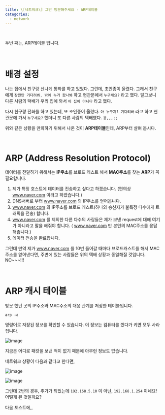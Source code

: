```yaml
---
title: \[네트워크\] 그만 방문해주세요 - ARP테이블
categories:
  - network
---
```


<br>

두번 째는, ARP테이블 입니다.

<br>

# 배경 설정

나는 집에서 친구랑 신나게 통화를 하고 있었다. 그런데, 초인종이 울렸다. 그래서 친구에게 `잠깐만 기다려봐, 밖에 누가 왔나봐` 하고 현관문에서 `누구세요?` 라고 했다. 알고보니 다른 사람의 택배가 우리 집에 와서 `이 집이 아니다` 라고 했다. 

다시 친구랑 전화를 하고 있는데, 또 초인종이 울렸다. `아 누구지? 기다려봐` 라고 하고 현관문에 가서 `누구세요?` 했더니 또 다른 사람의 택배였다. `끙,,,;;`



위와 같은 상황을 만회하기 위해서 나온 것이 **ARP테이블**인데, ARP부터 살펴 봅시다.

<br>



# ARP (Address Resolution Protocol)

 데이터를 전달하기 위해서는 **IP주소**를 브로드 캐스트 해서 **MAC주소**를 찾는 **ARP**가 꼭 필요합니다. 

1. 제가 특정 호스트에 데이터를 전송하고 싶다고 하겠습니다. (편의상 <a>www.naver.com</a> 이라고 하겠습니다.) 
2. DNS서버로 부터  <a>www.naver.com</a>  의 IP주소를 얻어옵니다.
3.  <a>www.naver.com</a> 의 IP주소를 브로드 캐스트(하나의 송신자가 불특정 다수에게 트래픽을 전송) 합니다. 
4.  <a>www.naver.com</a></a>  를 제외한 다른 다수의 사람들은 제가 보낸 request에 대해 여기가 아니라고 말을 해줘야 합니다. ( <a>www.naver.com</a>  만 본인의 MAC주소를 응답해줍니다.)
5. 데이터 전송을 완료합니다.



그런데 만약 제가   <a>www.naver.com</a>  를 10번 들어갈 때마다 브로드캐스트를 해서 MAC주소를 얻어낸다면, 주변에 있는 사람들은 위의 택배 상황과 동일해질 것입니다. NO~~~!!!





<br>

# ARP 캐시 테이블

방문 했던 곳의 IP주소와 MAC주소의 대응 관계를 저장한 테이블입니다.

```shell
arp -a
```

명령어로 저장된 정보를 확인할 수 있습니다. 이 정보는 컴퓨터를 껐다가 키면 모두 사라집니다.





![image](https://user-images.githubusercontent.com/42775225/106461696-76932380-64d8-11eb-868c-bd36c8cb0e89.png)



지금은 어디로 패킷을 보낸 적이 없기 때문에 아무런 정보도 없습니다.



네트워크 상황이 다음과 같다고 한다면,

![image](https://user-images.githubusercontent.com/42775225/106463334-a2170d80-64da-11eb-96f6-31ad03451fbb.png)



![image](https://user-images.githubusercontent.com/42775225/106464645-42b9fd00-64dc-11eb-8a84-44621e6b74f5.png)

그런데 2번의 경우, 추가가 되었는데 `192.168.5.10` 이 아닌, `192.168.1.254` 이네요! 어떻게 된 것일까요?



다음 포스트에,, 

<br><br><br>